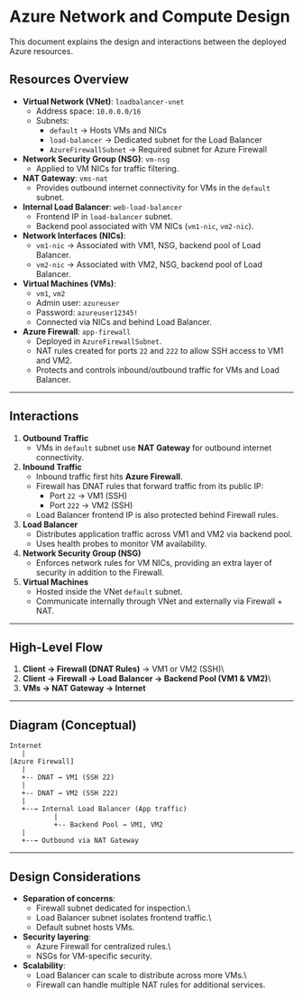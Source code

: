 # Azure Network and Compute Design

This document explains the design and interactions between the deployed
Azure resources.

## Resources Overview

-   **Virtual Network (VNet)**: `loadbalancer-vnet`
    -   Address space: `10.0.0.0/16`
    -   Subnets:
        -   `default` → Hosts VMs and NICs
        -   `load-balancer` → Dedicated subnet for the Load Balancer
        -   `AzureFirewallSubnet` → Required subnet for Azure Firewall
-   **Network Security Group (NSG)**: `vm-nsg`
    -   Applied to VM NICs for traffic filtering.
-   **NAT Gateway**: `vms-nat`
    -   Provides outbound internet connectivity for VMs in the `default`
        subnet.
-   **Internal Load Balancer**: `web-load-balancer`
    -   Frontend IP in `load-balancer` subnet.
    -   Backend pool associated with VM NICs (`vm1-nic`, `vm2-nic`).
-   **Network Interfaces (NICs)**:
    -   `vm1-nic` → Associated with VM1, NSG, backend pool of Load
        Balancer.
    -   `vm2-nic` → Associated with VM2, NSG, backend pool of Load
        Balancer.
-   **Virtual Machines (VMs)**:
    -   `vm1`, `vm2`
    -   Admin user: `azureuser`
    -   Password: `azureuser12345!`
    -   Connected via NICs and behind Load Balancer.
-   **Azure Firewall**: `app-firewall`
    -   Deployed in `AzureFirewallSubnet`.
    -   NAT rules created for ports `22` and `222` to allow SSH access
        to VM1 and VM2.
    -   Protects and controls inbound/outbound traffic for VMs and Load
        Balancer.

------------------------------------------------------------------------

## Interactions

1.  **Outbound Traffic**
    -   VMs in `default` subnet use **NAT Gateway** for outbound
        internet connectivity.
2.  **Inbound Traffic**
    -   Inbound traffic first hits **Azure Firewall**.
    -   Firewall has DNAT rules that forward traffic from its public IP:
        -   Port `22` → VM1 (SSH)
        -   Port `222` → VM2 (SSH)
    -   Load Balancer frontend IP is also protected behind Firewall
        rules.
3.  **Load Balancer**
    -   Distributes application traffic across VM1 and VM2 via backend
        pool.
    -   Uses health probes to monitor VM availability.
4.  **Network Security Group (NSG)**
    -   Enforces network rules for VM NICs, providing an extra layer of
        security in addition to the Firewall.
5.  **Virtual Machines**
    -   Hosted inside the VNet `default` subnet.
    -   Communicate internally through VNet and externally via
        Firewall + NAT.

------------------------------------------------------------------------

## High-Level Flow

1.  **Client → Firewall (DNAT Rules)** → VM1 or VM2 (SSH)\
2.  **Client → Firewall → Load Balancer → Backend Pool (VM1 & VM2)**\
3.  **VMs → NAT Gateway → Internet**

------------------------------------------------------------------------

## Diagram (Conceptual)

    Internet
       |
    [Azure Firewall]
       |
       +-- DNAT → VM1 (SSH 22)
       |
       +-- DNAT → VM2 (SSH 222)
       |
       +--→ Internal Load Balancer (App traffic)
               |
               +-- Backend Pool → VM1, VM2
       |
       +--→ Outbound via NAT Gateway

------------------------------------------------------------------------

## Design Considerations

-   **Separation of concerns**:
    -   Firewall subnet dedicated for inspection.\
    -   Load Balancer subnet isolates frontend traffic.\
    -   Default subnet hosts VMs.
-   **Security layering**:
    -   Azure Firewall for centralized rules.\
    -   NSGs for VM-specific security.
-   **Scalability**:
    -   Load Balancer can scale to distribute across more VMs.\
    -   Firewall can handle multiple NAT rules for additional services.

